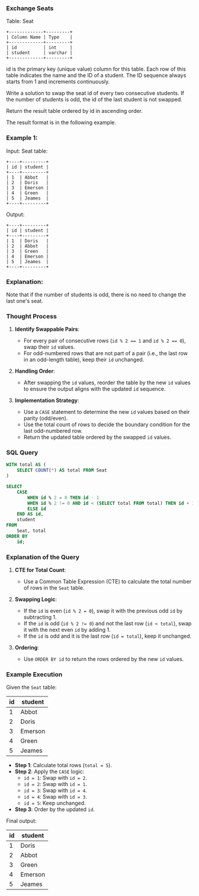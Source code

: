 ### Exchange Seats

Table: Seat
```
+-------------+---------+
| Column Name | Type    |
+-------------+---------+
| id          | int     |
| student     | varchar |
+-------------+---------+
```
id is the primary key (unique value) column for this table.
Each row of this table indicates the name and the ID of a student.
The ID sequence always starts from 1 and increments continuously.

Write a solution to swap the seat id of every two consecutive students. If the number of students is odd, the id of the last student is not swapped.

Return the result table ordered by id in ascending order.

The result format is in the following example.

### Example 1:

Input: 
Seat table:
```
+----+---------+
| id | student |
+----+---------+
| 1  | Abbot   |
| 2  | Doris   |
| 3  | Emerson |
| 4  | Green   |
| 5  | Jeames  |
+----+---------+
```
Output: 
```
+----+---------+
| id | student |
+----+---------+
| 1  | Doris   |
| 2  | Abbot   |
| 3  | Green   |
| 4  | Emerson |
| 5  | Jeames  |
+----+---------+
```

### Explanation:
Note that if the number of students is odd, there is no need to change the last one's seat.

### Thought Process
1. **Identify Swappable Pairs**:
   - For every pair of consecutive rows (`id % 2 == 1` and `id % 2 == 0`), swap their `id` values.
   - For odd-numbered rows that are not part of a pair (i.e., the last row in an odd-length table), keep their `id` unchanged.

2. **Handling Order**:
   - After swapping the `id` values, reorder the table by the new `id` values to ensure the output aligns with the updated `id` sequence.

3. **Implementation Strategy**:
   - Use a `CASE` statement to determine the new `id` values based on their parity (odd/even).
   - Use the total count of rows to decide the boundary condition for the last odd-numbered row.
   - Return the updated table ordered by the swapped `id` values.

### SQL Query
```sql
WITH total AS (
    SELECT COUNT(*) AS total FROM Seat
)

SELECT 
    CASE 
        WHEN id % 2 = 0 THEN id - 1
        WHEN id % 2 != 0 AND id < (SELECT total FROM total) THEN id + 1
        ELSE id
    END AS id,
    student
FROM 
    Seat, total
ORDER BY 
    id;
```

### Explanation of the Query
1. **CTE for Total Count**:
   - Use a Common Table Expression (CTE) to calculate the total number of rows in the `Seat` table.

2. **Swapping Logic**:
   - If the `id` is even (`id % 2 = 0`), swap it with the previous odd `id` by subtracting 1.
   - If the `id` is odd (`id % 2 != 0`) and not the last row (`id < total`), swap it with the next even `id` by adding 1.
   - If the `id` is odd and it is the last row (`id = total`), keep it unchanged.

3. **Ordering**:
   - Use `ORDER BY id` to return the rows ordered by the new `id` values.

### Example Execution
Given the `Seat` table:

| id  | student  |
|-----|----------|
| 1   | Abbot    |
| 2   | Doris    |
| 3   | Emerson  |
| 4   | Green    |
| 5   | Jeames   |

- **Step 1**: Calculate total rows (`total = 5`).
- **Step 2**: Apply the `CASE` logic:
  - `id = 1`: Swap with `id = 2`.
  - `id = 2`: Swap with `id = 1`.
  - `id = 3`: Swap with `id = 4`.
  - `id = 4`: Swap with `id = 3`.
  - `id = 5`: Keep unchanged.
- **Step 3**: Order by the updated `id`.

Final output:

| id  | student  |
|-----|----------|
| 1   | Doris    |
| 2   | Abbot    |
| 3   | Green    |
| 4   | Emerson  |
| 5   | Jeames   |
